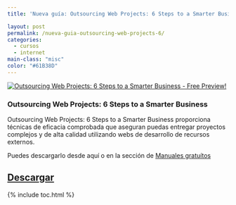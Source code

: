 ```yaml
---
title: 'Nueva guía: Outsourcing Web Projects: 6 Steps to a Smarter Business'

layout: post
permalink: /nueva-guia-outsourcing-web-projects-6/
categories:
  - cursos
  - internet
main-class: "misc"
color: "#61B38D"
---
```

[![Outsourcing Web Projects: 6 Steps to a Smarter Business - Free Preview!][1]][2]

### Outsourcing Web Projects: 6 Steps to a Smarter Business

Outsourcing Web Projects: 6 Steps to a Smarter Business proporciona técnicas de eficacia comprobada que aseguran puedas entregar proyectos complejos y de alta calidad utilizando webs de desarrollo de recursos externos.

Puedes descargarlo desde aquí o en la sección de [Manuales gratuítos][3]

## [Descargar][2]



 [1]: http://img.tradepub.com/free/w_sitb06/assets/img/w_sitb06c.gif "Outsourcing Web Projects: 6 Steps to a Smarter Business - Free Preview!"
 [2]: http://elbauldelprogramador.tradepub.com/c/pubRD.mpl?sr=oc&_t=oc:&pc;=w_sitb06/prgm.cgi/
 [3]: http://bashyc.blogspot.com/p/guias-gratuitas.html

{% include toc.html %}
